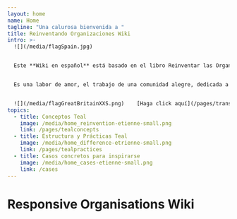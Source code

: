 ```yaml
---
layout: home
name: Home
tagline: "Una calurosa bienvenida a "
title: Reinventando Organizaciones Wiki
intro: >-
  ![](/media/flagSpain.jpg)


  Este **Wiki en español** está basado en el libro Reinventar las Organizaciones de Frederic Laloux. Su objetivo principal es servir de guía práctica para los líderes que están reinventando su organización y que buscan inspiración mientras actualizan prácticas de gestión específicas en su organización.


  Es una labor de amor, el trabajo de una comunidad alegre, dedicada a que las organizaciones con alma cobren vida en todas partes. Le invitamos a[ unirse a nosotros y contribuir](/pages/how-can-you-contribute) para añadir casos y puntos de vista a esta wiki.


  ![](/media/flagGreatBritainXXS.png)    [Haga click aquí](/pages/translations) Acceso a otras páginas de idiomas de la base de conocimiento (inglés, húngaro y español completado - construido en ruso, francés, italiano, polaco, turco, y alemán)
topics:
  - title: Conceptos Teal
    image: /media/home_reinvention-etienne-small.png
    link: /pages/tealconcepts
  - title: Estructura y Prácticas Teal
    image: /media/home_difference-etrienne-small.png
    link: /pages/tealpractices
  - title: Casos concretos para inspirarse
    image: /media/home_cases-etienne-small.png
    link: /cases
---
```


# Responsive Organisations Wiki

